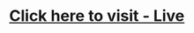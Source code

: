 # [Click here to visit - Live](https://pravven16.github.io/Typing-Typhoon/ "https://pravven16.github.io/Typing-Typhoon/")